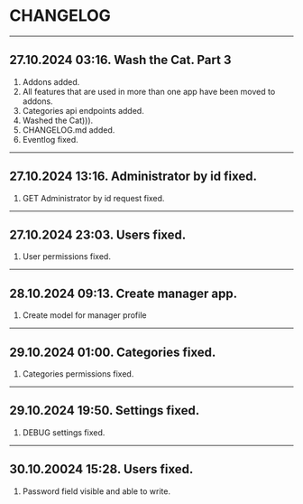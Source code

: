 # CHANGELOG

---
## 27.10.2024 03:16. Wash the Cat. Part 3

1. Addons added.
2. All features that are used in more than one app have been moved to addons.
3. Categories api endpoints added.
4. Washed the Cat))).
5. CHANGELOG.md added.
6. Eventlog fixed.
---
## 27.10.2024 13:16. Administrator by id fixed.
1. GET Administrator by id request fixed.
---
## 27.10.2024 23:03. Users fixed.
1. User permissions fixed.
---
## 28.10.2024 09:13. Create manager app.
1. Create model for manager profile
---
## 29.10.2024 01:00. Categories fixed.
1. Categories permissions fixed.
---
## 29.10.2024 19:50. Settings fixed.
1. DEBUG settings fixed.
---
## 30.10.20024 15:28. Users fixed.
1. Password field visible and able to write.
